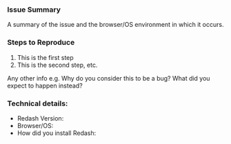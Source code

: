 <!--
#####################################################################
#
# Need support? USE THE FORUM! https://discuss.redash.io/c/support.
#
# Don't have steps to reproduce and actually not sure it's a bug?
# Use the forum! https://discuss.redash.io/c/support.
#
#####################################################################

**Got an idea for a new feature?** Check if it isn't on the roadmap already: http://bit.ly/redash-roadmap and start a new discussion in the features category: https://discuss.redash.io/c/feature-requests 🌟.

Found a bug? Please fill out the sections below... thank you 👍

Found a security vulnerability? Please email security@redash.io to report any security vulnerabilities. We will acknowledge receipt of your vulnerability and strive to send you regular updates about our progress. If you're curious about the status of your disclosure please feel free to email us again. If you want to encrypt your disclosure email, you can use this PGP key.

-->

### Issue Summary

A summary of the issue and the browser/OS environment in which it occurs.

### Steps to Reproduce

1. This is the first step
2. This is the second step, etc.

Any other info e.g. Why do you consider this to be a bug? What did you expect to happen instead?

### Technical details:

* Redash Version:
* Browser/OS:
* How did you install Redash:
